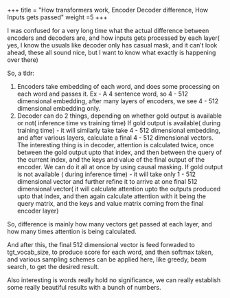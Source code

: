 +++
title = "How transformers work, Encoder Decoder difference, How Inputs gets passed"
weight =5
+++

I was confused for a very long time what the actual difference between encoders and decoders are, and how inputs gets processed by each layer( yes, I know the usuals like decoder only has casual mask, and it can’t look ahead, these all sound nice, but I want to know what exactly is happening over there)

So, a tldr:
1) Encoders take embedding of each word, and does some processing on each word and passes it.
Ex - A 4 sentence word, so 4  - 512 dimensional embedding, after many layers of encoders, we see 4  - 512 dimensional embedding only.
2) Decoder can do 2 things, depending on whether gold output is available or not( inference time vs training time)
If gold output is available( during training time) - it will similarly take take 4 - 512 dimensional embedding, and after various layers, calculate a final 4 - 512 dimensional vectors. The interesting thing is in decoder, attention is calculated twice, once between the gold output upto that index, and then between the query of the current index, and the keys and value of the final output of the encoder. We can do it all at once by using causal masking.
If gold output is not available ( during inference time) - it will take only 1 - 512 dimensional vector and further refine it to arrive at one final 512 dimensional vector( it will calculate attention upto the outputs produced upto that index, and then again calculate attention with it being the query matrix, and the keys and value matrix coming from the final encoder layer)

So, difference is mainly how many vectors get passed at each layer, and how many times attention is being calculated.

And after this, the final 512 dimensional  vector is feed forwaded to tgt_vocab_size, to produce score for each word, and then softmax taken, and various sampling schemes can be applied here, like greedy, beam search, to get the desired result.

Also interesting is words really hold no significance, we can really establish some really beautiful results with a bunch of numbers.